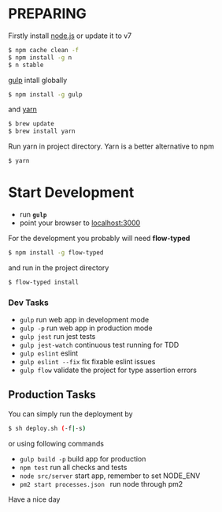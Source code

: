 # PREPARING
Firstly install [node.js](nodejs.org) or update it to v7
 
```sh
$ npm cache clean -f
$ npm install -g n
$ n stable
```

[gulp](http://gulpjs.com/) intall globally
```sh
$ npm install -g gulp
```

and [yarn](yarnpkg.com)
```sh
$ brew update
$ brew install yarn
```
Run yarn in project directory. Yarn is a better alternative to npm
```sh
$ yarn
```

# **Start Development**

- run **`gulp`**
- point your browser to [localhost:3000](http://localhost:3000)

For the development you probably will need **flow-typed**
```sh
$ npm install -g flow-typed
```
and run in the project directory
```sh
$ flow-typed install
```
### Dev Tasks

- `gulp` run web app in development mode
- `gulp -p` run web app in production mode
- `gulp jest` run jest tests
- `gulp jest-watch` continuous test running for TDD
- `gulp eslint` eslint
- `gulp eslint --fix` fix fixable eslint issues
- `gulp flow` validate the project for type assertion errors

## Production Tasks

You can simply run the deployment by
```sh
$ sh deploy.sh (-f|-s)
```

or using following commands
- `gulp build -p` build app for production
- `npm test` run all checks and tests
- `node src/server` start app, remember to set NODE_ENV
- `pm2 start processes.json ` run node through pm2
 

Have a nice day
